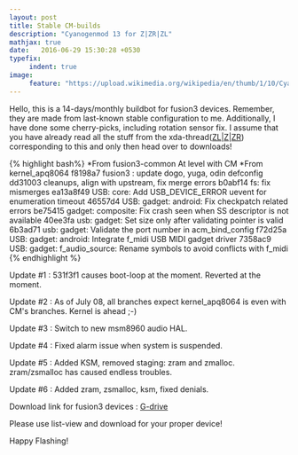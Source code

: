 ```yaml
---
layout: post
title: Stable CM-builds
description: "Cyanogenmod 13 for Z|ZR|ZL"
mathjax: true
date:   2016-06-29 15:30:28 +0530
typefix:
     indent: true
image:
     feature: "https://upload.wikimedia.org/wikipedia/en/thumb/1/10/CyanogenMod_logo.svg/1524px-CyanogenMod_logo.svg.png"
---
```


Hello, this is a 14-days/monthly buildbot for fusion3 devices. Remember, they are made from last-known stable
configuration to me. Additionally, I have done some cherry-picks, including rotation sensor fix.
I assume that you have already read all the stuff from the xda-thread([ZL](http://forum.xda-developers.com/xperia-zl/development/stable-cyanogenmod-t3407662)|[Z](http://forum.xda-developers.com/xperia-z/development/stable-cyanogenmod-t3407658)|[ZR](http://forum.xda-developers.com/xperia-zr/development/stable-cyanogenmod-t3407650)) corresponding to this and only then head
over to downloads!

{% highlight bash%}
*From fusion3-common
At level with CM
*From kernel_apq8064
f8198a7 fusion3 : update dogo, yuga, odin defconfig
dd31003 cleanups, align with upstream, fix merge errors
b0abf14 fs: fix mismerges
ea13a8f49 USB: core: Add USB_DEVICE_ERROR uevent for enumeration timeout
46557d4 USB: gadget: android: Fix checkpatch related errors
be75415 gadget: composite: Fix crash seen when SS descriptor is not available
40ee3fa usb: gadget: Set size only after validating pointer is valid
6b3ad71 usb: gadget: Validate the port number in acm_bind_config
f72d25a USB: gadget: android: Integrate f_midi USB MIDI gadget driver
7358ac9 USB: gadget: f_audio_source: Rename symbols to avoid conflicts with f_midi
{% endhighlight %}

Update #1 : 531f3f1 causes boot-loop at the moment. Reverted at the moment.

Update #2 : As of July 08, all branches expect kernel_apq8064 is even with CM's branches. Kernel is ahead ;-)

Update #3 : Switch to new msm8960 audio HAL.

Update #4 : Fixed alarm issue when system is suspended.

Update #5 : Added KSM, removed staging: zram and zmalloc. zram/zsmalloc has caused endless troubles. 

Update #6 : Added zram, zsmalloc, ksm, fixed denials.

Download link for fusion3 devices : [G-drive](https://drive.google.com/open?id=0B9yrk5QZnasiV1BaY1libUdBbWc)

Please use list-view and download for your proper device!

Happy Flashing!
